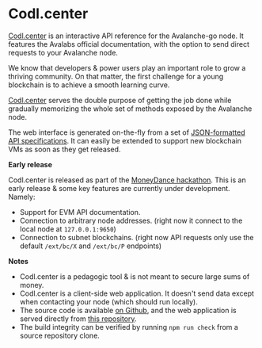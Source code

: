 # Codl.center

[Codl.center](https://codl.center) is an interactive API reference for the
Avalanche-go node. It features the Avalabs official documentation, with the
option to send direct requests to your Avalanche node.

We know that developers & power users play an important role to grow a thriving
community. On that matter, the first challenge for a young blockchain is to
achieve a smooth learning curve.

[Codl.center](https://codl.center) serves the double purpose of getting the job
done while gradually memorizing the whole set of methods exposed by the
Avalanche node.

The web interface is generated on-the-fly from a set of [JSON-formatted API
specifications](https://github.com/codltech/app-codl-center/tree/master/src/data/specs).
It can easily be extended to support new blockchain VMs as soon as they get released.

**Early release**

Codl.center is released as part of the [MoneyDance
hackathon](https://www.moneydance.io/). This is an early release & some key
features are currently under development. Namely:

- Support for EVM API documentation.
- Connection to arbitrary node addresses. (right now it connect to the local
  node at `127.0.0.1:9650`)
- Connection to subnet blockchains. (right now API requests only use the default
  `/ext/bc/X` and `/ext/bc/P` endpoints)

**Notes**

- Codl.center is a pedagogic tool & is not meant to secure large sums of money.
- Codl.center is a client-side web application. It doesn't send data except when
  contacting your node (which should run locally).
- The source code is available [on
  Github](https://github.com/CodlTech/app-codl-center), and the web application
  is served directly from [this
  repository](https://github.com/CodlTech/app-codl-center-web).
- The build integrity can be verified by running `npm run check` from a source
  repository clone.
